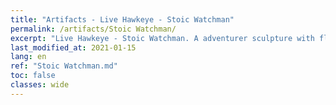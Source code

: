 ```yaml
---
title: "Artifacts - Live Hawkeye - Stoic Watchman"
permalink: /artifacts/Stoic Watchman/
excerpt: "Live Hawkeye - Stoic Watchman. A adventurer sculpture with flaming eyes. One of the components of the Live Hawkeye."
last_modified_at: 2021-01-15
lang: en
ref: "Stoic Watchman.md"
toc: false
classes: wide
---
```


